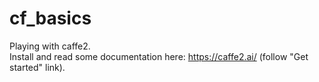 # cf_basics
Playing with caffe2.<br>
Install and read some documentation here: https://caffe2.ai/ (follow "Get started" link).<br>

